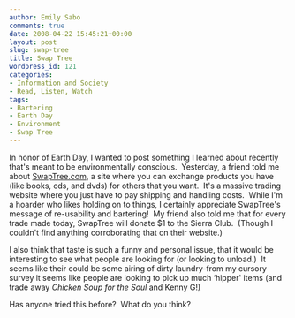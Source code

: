 ```yaml
---
author: Emily Sabo
comments: true
date: 2008-04-22 15:45:21+00:00
layout: post
slug: swap-tree
title: Swap Tree
wordpress_id: 121
categories:
- Information and Society
- Read, Listen, Watch
tags:
- Bartering
- Earth Day
- Environment
- Swap Tree
---
```


In honor of Earth Day, I wanted to post something I learned about recently that's meant to be environmentally conscious.  Yesterday, a friend told me about [SwapTree.com](http://www.swaptree.com/), a site where you can exchange products you have (like books, cds, and dvds) for others that you want.  It's a massive trading website where you just have to pay shipping and handling costs.  While I'm a hoarder who likes holding on to things, I certainly appreciate SwapTree's message of re-usability and bartering!  My friend also told me that for every trade made today, SwapTree will donate $1 to the Sierra Club.  (Though I couldn't find anything corroborating that on their website.)

I also think that taste is such a funny and personal issue, that it would be interesting to see what people are looking for (or looking to unload.)  It seems like their could be some airing of dirty laundry-from my cursory survey it seems like people are looking to pick up much ‘hipper' items (and trade away _Chicken Soup for the Soul_ and Kenny G!)

Has anyone tried this before?  What do you think?
